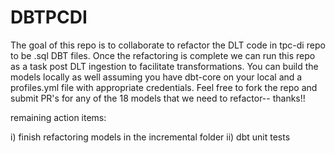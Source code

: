 # DBTPCDI

The goal of this repo is to collaborate to refactor the DLT code in tpc-di repo to be .sql DBT files. Once the refactoring is complete we can run this repo as a task post DLT ingestion to facilitate transformations. You can build the models locally as well assuming you have dbt-core on your local and a profiles.yml file with appropriate credentials. Feel free to fork the repo and submit PR's for any of the 18 models that we need to refactor-- thanks!!

remaining action items:

i) finish refactoring models in the incremental folder
ii) dbt unit tests
